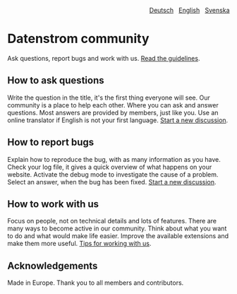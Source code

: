 <p align="right"><a href="README-de.md">Deutsch</a> &nbsp; <a href="README.md">English</a> &nbsp; <a href="README-sv.md">Svenska</a></p>

# Datenstrom community

Ask questions, report bugs and work with us. [Read the guidelines](https://datenstrom.se/yellow/help/contributing-guidelines).

## How to ask questions

Write the question in the title, it's the first thing everyone will see. Our community is a place to help each other. Where you can ask and answer questions. Most answers are provided by members, just like you. Use an online translator if English is not your first language. [Start a new discussion](https://github.com/datenstrom/community/discussions/categories/ask-a-question).

## How to report bugs

Explain how to reproduce the bug, with as many information as you have. Check your log file, it gives a quick overview of what happens on your website. Activate the debug mode to investigate the cause of a problem. Select an answer, when the bug has been fixed. [Start a new discussion](https://github.com/datenstrom/community/discussions/categories/report-a-bug).

## How to work with us

Focus on people, not on technical details and lots of features. There are many ways to become active in our community. Think about what you want to do and what would make life easier. Improve the available extensions and make them more useful. [Tips for working with us](https://github.com/datenstrom/community/discussions/760).

## Acknowledgements

Made in Europe. Thank you to all members and contributors.
